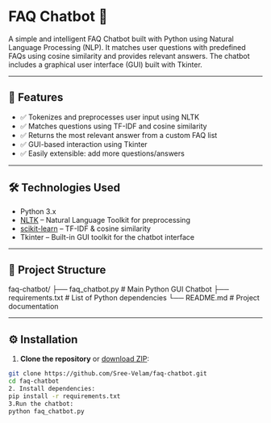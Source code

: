 # FAQ Chatbot 🤖

A simple and intelligent FAQ Chatbot built with Python using Natural Language Processing (NLP). It matches user questions with predefined FAQs using cosine similarity and provides relevant answers. The chatbot includes a graphical user interface (GUI) built with Tkinter.

---

## 🧠 Features

- ✅ Tokenizes and preprocesses user input using NLTK
- ✅ Matches questions using TF-IDF and cosine similarity
- ✅ Returns the most relevant answer from a custom FAQ list
- ✅ GUI-based interaction using Tkinter
- ✅ Easily extensible: add more questions/answers

---

## 🛠️ Technologies Used

- Python 3.x
- [NLTK](https://www.nltk.org/) – Natural Language Toolkit for preprocessing
- [scikit-learn](https://scikit-learn.org/) – TF-IDF & cosine similarity
- Tkinter – Built-in GUI toolkit for the chatbot interface

---

## 📁 Project Structure

faq-chatbot/
├── faq_chatbot.py # Main Python GUI Chatbot
├── requirements.txt # List of Python dependencies
└── README.md # Project documentation


---

## ⚙️ Installation

1. **Clone the repository** or [download ZIP](https://github.com/Sree-Velam/faq-chatbot/archive/refs/heads/main.zip):

```bash
git clone https://github.com/Sree-Velam/faq-chatbot.git
cd faq-chatbot
2. Install dependencies:
pip install -r requirements.txt
3.Run the chatbot:
python faq_chatbot.py
